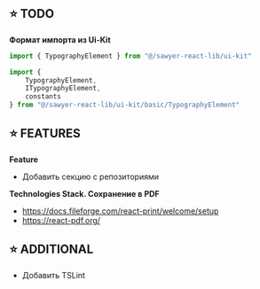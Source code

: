 ## ⭐️ TODO

**Формат импорта из Ui-Kit**

```js
import { TypographyElement } from "@/sawyer-react-lib/ui-kit"

import {
    TypographyElement,
    ITypographyElement,
    constants
} from "@/sawyer-react-lib/ui-kit/basic/TypographyElement"
```

## ⭐️ FEATURES

**Feature**
- Добавить секцию с репозиториями

**Technologies Stack. Сохранение в PDF**
- https://docs.fileforge.com/react-print/welcome/setup
- https://react-pdf.org/

## ⭐️ ADDITIONAL

- Добавить TSLint
